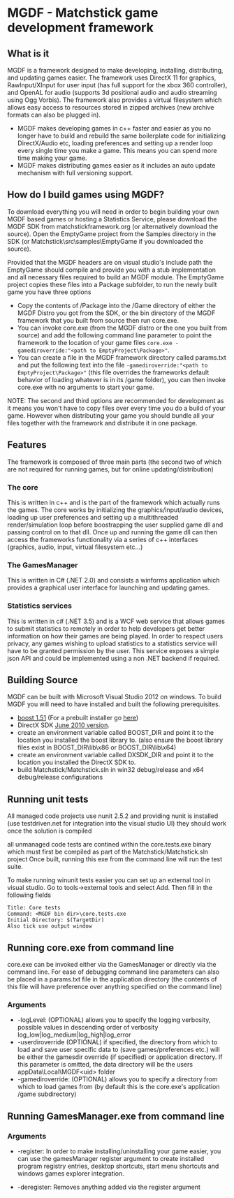 MGDF - Matchstick game development framework
============================================

What is it
----------

MGDF is a framework designed to make developing, installing, distributing, and updating games easier. The framework uses DirectX 11 for graphics, RawInput/XInput for user input (has full support for the xbox 360 controller), and OpenAL for audio (supports 3d positional audio and audio streaming using Ogg Vorbis). The framework also provides a virtual filesystem which allows easy access to resources stored in zipped archives (new archive formats can also be plugged in).

* MGDF makes developing games in c++ faster and easier as you no longer have to build and rebuild the same boilerplate code for initializing DirectX/Audio etc, loading preferences and setting up a render loop every single time you make a game. This means you can spend more time making your game.
* MGDF makes distributing games easier as it includes an auto update mechanism with full versioning support.

How do I build games using MGDF?
--------------------------------
To download everything you will need in order to begin building your own MGDF based games or hosting a Statistics Service, please download the MGDF SDK from matchstickframework.org (or alternatively download the source). Open the EmptyGame project from the Samples directory in the SDK (or Matchstick\src\samples\EmptyGame if you downloaded the source). 

Provided that the MGDF headers are on visual studio's include path the EmptyGame should compile and provide you with a stub implementation and all necessary files required to build an MGDF module. The EmptyGame project copies these files into a Package subfolder, to run the newly built game you have three options

* Copy the contents of /Package into the /Game directory of either the MGDF Distro you got from the SDK, or the bin directory of the MGDF framework that you built from source then run core.exe.
* You can invoke core.exe (from the MGDF distro or the one you built from source) and add the following command line parameter to point the framework to the location of your game files
```core.exe -gamediroverride:"<path to EmptyProject\Package>"```.
* You can create a file in the MGDF framework directory called params.txt and put the following text into the file ```-gamediroverride:"<path to EmptyProject\Package>"``` (this file overrides the frameworks default behavior of loading whatever is in its /game folder), you can then invoke core.exe with no arguments to start your game.

NOTE: The second and third options are recommended for development as it means you won't have to copy files over every time you do a build of your game. However when distributing your game you should bundle all your files together with the framework and distribute it in one package.

Features
--------
The framework is composed of three main parts (the second two of which are not required for running games, but for online updating/distribution)

### The core
This is written in c++ and is the part of the framework which actually runs the games. The core works by initializing the graphics/input/audio devices, loading up user preferences and setting up a multithreaded render/simulation loop before boostrapping the user supplied game dll and passing control on to that dll. Once up and running the game dll can then access the frameworks functionality via a series of c++ interfaces (graphics, audio, input, virtual filesystem etc...)

### The GamesManager
This is written in C# (.NET 2.0) and consists a winforms application which provides a graphical user interface for launching and updating games.

### Statistics services
This is written in c# (.NET 3.5) and is a WCF web service that allows games to submit statistics to remotely in order to help developers get better information on how their games are being played. In order to respect users privacy, any games wishing to upload statistics to a statistics service will have to be granted permission by the user. This service exposes a simple json API and could be implemented using a non .NET backend if required.

Building Source
---------------
MGDF can be built with Microsoft Visual Studio 2012 on windows. To build MGDF you will need to have installed and built the following prerequisites.

* [boost 1.51](http://www.boost.org/users/history/version_1_51_0.html) (For a prebuilt installer go [here](http://www.boostpro.com/download/))
* DirectX SDK [June 2010 version](http://www.microsoft.com/download/en/details.aspx?id=6812).
* create an environment variable called BOOST_DIR and point it to the location you installed the boost library to. (also ensure the boost library files exist in BOOST_DIR\lib\x86 or BOOST_DIR\lib\x64)
* create an environment variable called DXSDK_DIR and point it to the location you installed the DirectX SDK to.
* build Matchstick/Matchstick.sln in win32 debug/release and x64 debug/release configurations

Running unit tests
------------------
All managed code projects use nunit 2.5.2 and providing nunit is installed (use testdriven.net for integration into the visual studio UI) they should work once the solution is compiled

all unmanaged code tests are contined within the core.tests.exe binary which must first be compiled as part of the Matchstick/Matchstick.sln project Once built, running this exe from the command line will run the test suite.

To make running winunit tests easier you can set up an external tool in visual studio. Go to tools->external tools and select Add. Then fill in the following fields

    Title: Core tests
    Command: <MGDF bin dir>\core.tests.exe
    Initial Directory: $(TargetDir)
    Also tick use output window

Running core.exe from command line
----------------------------------
core.exe can be invoked either via the GamesManager or directly via the command line. 
For ease of debugging command line parameters can also be placed in a params.txt file in the application directory (the contents of this file will have preference over anything specified on the command line)

### Arguments
* -logLevel:<level> (OPTIONAL) allows you to specify the logging verbosity, possible values in descending order of verbosity log_low|log_medium|log_high|log_error
* -userdiroverride (OPTIONAL) if specified, the directory from which to load and save user specific data to (save games/preferences etc.) will be either the gamesdir override (if specified) or application directory. If this parameter is omitted, the data directory will be the users appData\Local\MGDF\<uid> folder
* -gamediroverride:<directory> (OPTIONAL) allows you to specify a directory from which to load games from (by default this is the core.exe's application /game subdirectory)

Running GamesManager.exe from command line
------------------------------------------

### Arguments
* -register: In order to make installing/uninstalling your game easier, you can use the gamesManager register argument to create installed program registry entries, desktop shortcuts, start menu shortcuts and windows games explorer integration.

* -deregister: Removes anything added via the register argument
